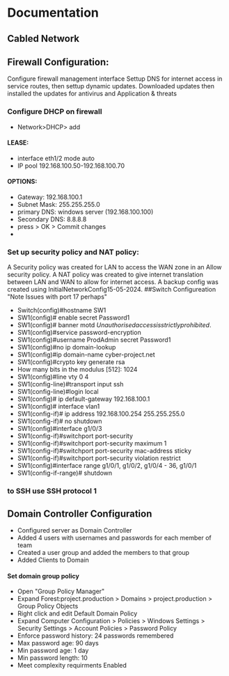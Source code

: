 # Documentation
## Cabled Network
## Firewall Configuration:
Configure firewall management interface
Settup DNS for internet access in service routes, then settup dynamic updates.
Downloaded updates then installed the updates for antivirus and Application & threats
### Configure DHCP on firewall
* Network>DHCP> add
#### LEASE:
* interface eth1/2 mode auto
* IP pool 192.168.100.50-192.168.100.70
#### OPTIONS:
* Gateway: 192.168.100.1
* Subnet Mask: 255.255.255.0
* primary DNS: windows server (192.168.100.100)
* Secondary DNS: 8.8.8.8
* press > OK > Commit changes
* 
### Set up security policy and NAT policy:
A Security policy was created for LAN to access the WAN zone in an Allow security policy. 
A NAT policy was created to give internet translation between LAN and WAN to allow for internet access.
A backup config was created using InitialNetworkConfig15-05-2024.
##Switch Configureation
"Note Issues with port 17 perhaps"
* Switch(config)#hostname SW1
* SW1(config)# enable secret Password1
* SW1(config)# banner motd $Unauthorised access is strictly prohibited.$
* SW1(config)#service password-encryption
* SW1(config)#username ProdAdmin secret Password1
* SW1(config)#no ip domain-lookup
* SW1(config)#ip domain-name cyber-project.net
* SW1(config)#crypto key generate rsa
* How many bits in the modulus [512]: 1024
* SW1(config)#line vty 0 4
* SW1(config-line)#transport input ssh
* SW1(config-line)#login local
* SW1(config)# ip default-gateway 192.168.100.1
* SW1(config)# interface vlan1
* SW1(config-if)# ip address 192.168.100.254 255.255.255.0
* SW1(config-if)# no shutdown
* SW1(config)#interface g1/0/3
* SW1(config-if)#switchport port-security
* SW1(config-if)#switchport port-security maximum 1
* SW1(config-if)#switchport port-security mac-address sticky
* SW1(config-if)#switchport port-security violation restrict
* SW1(config)#interface range g1/0/1, g1/0/2, g1/0/4 - 36, g1/0/1
* SW1(config-if-range)# shutdown


### to SSH use SSH protocol 1

## Domain Controller Configuration
* Configured server as Domain Controller
* Added 4 users with usernames and passwords for each member of team
* Created a user group and added the members to that group
* Added Clients to Domain

#### Set domain group policy 
* Open "Group Policy Manager" 
* Expand Forest:project.production > Domains > project.production > Group Policy Objects
* Right click and edit Default Domain Policy
* Expand Computer Configuration > Policies > Windows Settings > Security Settings > Account Policies > Password Policy
* Enforce password history: 24 passwords remembered
* Max password age: 90 days
* Min password age: 1 day
* Min password length: 10
* Meet complexity requirments Enabled
